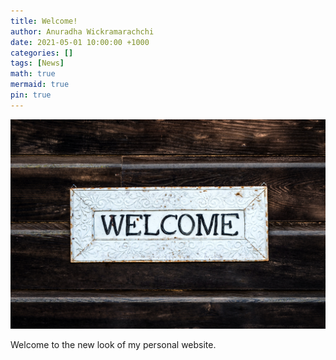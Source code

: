 ```yaml
---
title: Welcome!
author: Anuradha Wickramarachchi
date: 2021-05-01 10:00:00 +1000
categories: []
tags: [News]
math: true
mermaid: true
pin: true
---
```


![img-description](/assets/images/welcome.jpg)
<!-- _Photo by <a href="https://unsplash.com/@timmossholder?utm_source=unsplash&utm_medium=referral&utm_content=creditCopyText">Tim Mossholder</a> on <a href="https://unsplash.com/s/photos/welcome?utm_source=unsplash&utm_medium=referral&utm_content=creditCopyText">Unsplash</a>_ -->

Welcome to the new look of my personal website.